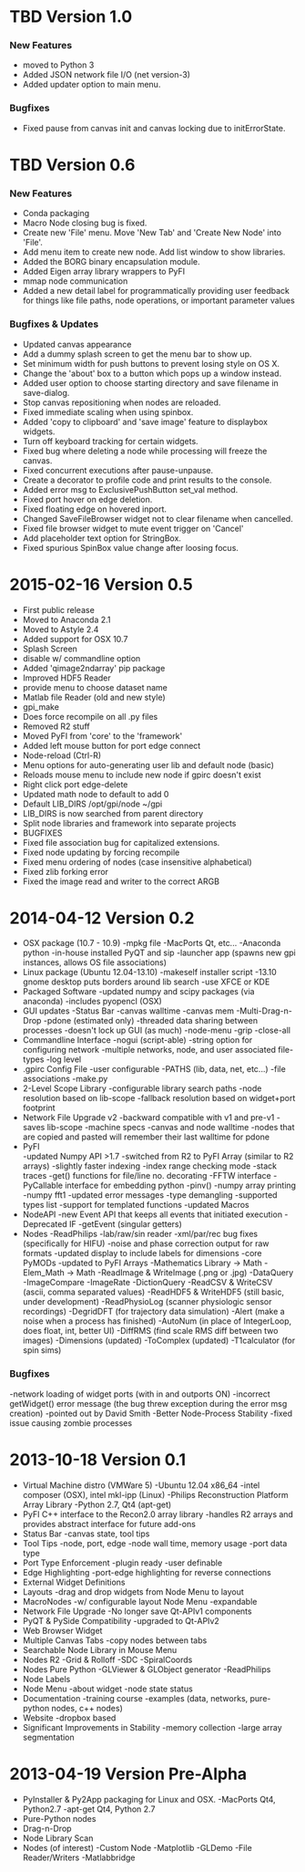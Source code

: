 # TBD Version 1.0

### New Features
* moved to Python 3
* Added JSON network file I/O (net version-3)
* Added updater option to main menu.

### Bugfixes
* Fixed pause from canvas init and canvas locking due to initErrorState.

# TBD Version 0.6

###	New Features
* Conda packaging
* Macro Node closing bug is fixed.
* Create new 'File' menu. Move 'New Tab' and 'Create New Node' into 'File'.
* Add menu item to create new node. Add list window to show libraries.
* Added the BORG binary encapsulation module.
* Added Eigen array library wrappers to PyFI
* mmap node communication
* Added a new detail label for programmatically providing user feedback
    for things like file paths, node operations, or important parameter values

### Bugfixes & Updates
* Updated canvas appearance
* Add a dummy splash screen to get the menu bar to show up.
* Set minimum width for push buttons to prevent losing style on OS X.
* Change the 'about' box to a button which pops up a window instead.
* Added user option to choose starting directory and save filename in save-dialog.
* Stop canvas repositioning when nodes are reloaded.
* Fixed immediate scaling when using spinbox.
* Added 'copy to clipboard' and 'save image' feature to displaybox widgets.
* Turn off keyboard tracking for certain widgets.
* Fixed bug where deleting a node while processing will freeze the canvas.
* Fixed concurrent executions after pause-unpause.
* Create a decorator to profile code and print results to the console.
* Added error msg to ExclusivePushButton set_val method.
* Fixed port hover on edge deletion.
* Fixed floating edge on hovered inport.
* Changed SaveFileBrowser widget not to clear filename when cancelled.
* Fixed file browser widget to mute event trigger on 'Cancel'
* Add placeholder text option for StringBox.
* Fixed spurious SpinBox value change after loosing focus. 

# 2015-02-16 Version 0.5

* First public release
* Moved to Anaconda 2.1
* Moved to Astyle 2.4
* Added support for OSX 10.7
* Splash Screen
 * disable w/ commandline option
* Added 'qimage2ndarray' pip package
* Improved HDF5 Reader
 * provide menu to choose dataset name
* Matlab file Reader (old and new style)
* gpi_make
 * Does force recompile on all .py files
 * Removed R2 stuff
* Moved PyFI from 'core' to the 'framework'
* Added left mouse button for port edge connect
* Node-reload (Ctrl-R)
* Menu options for auto-generating user lib and default node (basic)
 * Reloads mouse menu to include new node if gpirc doesn't exist
* Right click port edge-delete
* Updated math node to default to add 0
* Default LIB_DIRS /opt/gpi/node ~/gpi
 * LIB_DIRS is now searched from parent directory
* Split node libraries and framework into separate projects
* BUGFIXES
 * Fixed file association bug for capitalized extensions.
 * Fixed node updating by forcing recompile
 * Fixed menu ordering of nodes (case insensitive alphabetical)
 * Fixed zlib forking error
 * Fixed the image read and writer to the correct ARGB

# 2014-04-12 Version 0.2

* OSX package (10.7 - 10.9)
 -mpkg file
 -MacPorts Qt, etc...
 -Anaconda python
 -in-house installed PyQT and sip
 -launcher app (spawns new gpi instances, allows OS file associations)
* Linux package (Ubuntu 12.04-13.10)
 -makeself installer script
 -13.10 gnome desktop puts borders around lib search
  -use XFCE or KDE
* Packaged Software
 -updated numpy and scipy packages (via anaconda)
 -includes pyopencl (OSX)
* GUI updates
 -Status Bar
  -canvas walltime
  -canvas mem
 -Multi-Drag-n-Drop
 -pdone (estimated only)
 -threaded data sharing between processes
  -doesn't lock up GUI (as much)
 -node-menu
  -grip
  -close-all
* Commandline Interface
 -nogui (script-able)
 -string option for configuring network
 -multiple networks, node, and user associated file-types
 -log level
* .gpirc Config File
 -user configurable
 -PATHS (lib, data, net, etc...)
 -file associations
 -make.py
* 2-Level Scope Library
 -configurable library search paths
 -node resolution based on lib-scope
 -fallback resolution based on widget+port footprint
* Network File Upgrade v2
 -backward compatible with v1 and pre-v1
 -saves lib-scope
 -machine specs
 -canvas and node walltime
  -nodes that are copied and pasted will remember their last
   walltime for pdone
* PyFI	
 -updated Numpy API >1.7
 -switched from R2 to PyFI Array (similar to R2 arrays)
  -slightly faster indexing
  -index range checking mode
  -stack traces
  -get() functions for file/line no. decorating
 -FFTW interface
  -PyCallable interface for embedding python
  -pinv()
  -numpy array printing
  -numpy fft1
 -updated error messages
  -type demangling
  -supported types list
 -support for templated functions
 -updated Macros
* NodeAPI
 -new Event API that keeps all events that initiated execution
 -Deprecated IF
  -getEvent (singular getters)
* Nodes
 -ReadPhilips
  -lab/raw/sin reader
  -xml/par/rec bug fixes (specifically for HIFU)
  -noise and phase correction output for raw formats
  -updated display to include labels for dimensions
 -core PyMODs
  -updated to PyFI Arrays
 -Mathematics Library -> Math
 -Elem_Math -> Math
 -ReadImage & WriteImage (.png or .jpg)
 -DataQuery
 -ImageCompare
 -ImageRate
 -DictionQuery
 -ReadCSV & WriteCSV (ascii, comma separated values)
 -ReadHDF5 & WriteHDF5 (still basic, under development)
 -ReadPhysioLog (scanner physiologic sensor recordings)
 -DegridDFT (for trajectory data simulation)
 -Alert (make a noise when a process has finished)
 -AutoNum (in place of IntegerLoop, does float, int, better UI)
 -DiffRMS (find scale RMS diff between two images)
 -Dimensions (updated)
 -ToComplex (updated)
 -T1calculator (for spin sims)

### Bugfixes
 -network loading of widget ports (with in and outports ON)
 -incorrect getWidget() error message (the bug threw exception during the
  error msg creation) -pointed out by David Smith
 -Better Node-Process Stability
  -fixed issue causing zombie processes

# 2013-10-18 Version 0.1

* Virtual Machine distro (VMWare 5)
 -Ubuntu 12.04 x86_64
 -intel composer (OSX), intel mkl-ipp (Linux)
 -Philips Reconstruction Platform Array Library
 -Python 2.7, Qt4 (apt-get)
* PyFI C++ interface to the Recon2.0 array library
 -handles R2 arrays and provides abstract interface for future add-ons
* Status Bar
 -canvas state, tool tips
* Tool Tips
 -node, port, edge
 -node wall time, memory usage
 -port data type
* Port Type Enforcement
 -plugin ready
 -user definable
* Edge Highlighting
 -port-edge highlighting for reverse connections
* External Widget Definitions
* Layouts
 -drag and drop widgets from Node Menu to layout
* MacroNodes
 -w/ configurable layout Node Menu
 -expandable
* Network File Upgrade
 -No longer save Qt-APIv1 components
* PyQT & PySide Compatibility
 -upgraded to Qt-APIv2
* Web Browser Widget
* Multiple Canvas Tabs
 -copy nodes between tabs
* Searchable Node Library in Mouse Menu
* Nodes R2
 -Grid & Rolloff
 -SDC
 -SpiralCoords 
* Nodes Pure Python
 -GLViewer & GLObject generator
 -ReadPhilips
* Node Labels
* Node Menu
 -about widget
 -node state status
* Documentation
 -training course
 -examples (data, networks, pure-python nodes, c++ nodes)
* Website
 -dropbox based
* Significant Improvements in Stability
 -memory collection
 -large array segmentation

# 2013-04-19 Version Pre-Alpha

* PyInstaller & Py2App packaging for Linux and OSX.
 -MacPorts Qt4, Python2.7
 -apt-get Qt4, Python 2.7
* Pure-Python nodes
* Drag-n-Drop 
* Node Library Scan
* Nodes (of interest)
 -Custom Node
 -Matplotlib
 -GLDemo
 -File Reader/Writers
 -Matlabbridge
